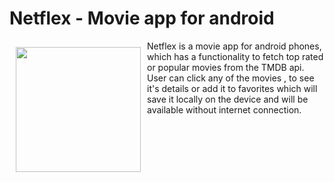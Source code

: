 # Netflex - Movie app for android

<img src="https://github.com/andguladzeshio/Netflex/blob/develop/app/src/main/res/mipmap-xxxhdpi/logo.png?raw=true" alt="" align="left"
width="200" hspace="10" vspace="10">
Netflex is a movie app for android phones, which has a functionality 
to fetch top rated or popular movies from the TMDB api.
User can click any of the movies , to see it's details 
or add it to favorites which will save it locally on the device
and will be available without internet connection.
